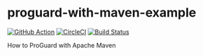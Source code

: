 # proguard-with-maven-example


[![GitHub Action](https://github.com/jinahya/proguard-with-maven-example/workflows/Java%20CI/badge.svg)](https://github.com/jinahya/proguard-with-maven-example/actions?workflow=Java+CI)
[![CircleCI](https://circleci.com/gh/jinahya/proguard-with-maven-example/tree/develop.svg?style=svg)](https://circleci.com/gh/jinahya/proguard-with-maven-example/tree/develop)
[![Build Status](https://travis-ci.org/jinahya/proguard-with-maven-example.svg?branch=master)](https://travis-ci.org/jinahya/proguard-with-maven-example)

How to ProGuard with Apache Maven
